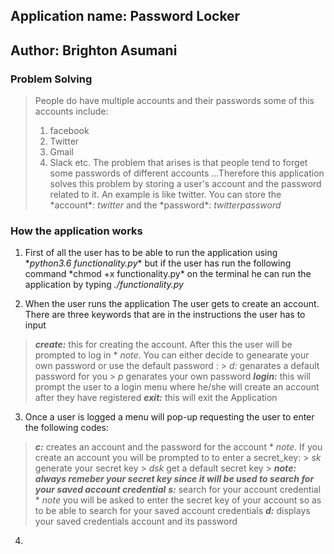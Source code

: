 ## __Application name: Password Locker__

## __Author: Brighton Asumani__

### __Problem Solving__
> People do have multiple accounts and their passwords some of this accounts include:
> 1. facebook
> 2. Twitter
> 3. Gmail
> 4. Slack etc.
> The problem that arises is that people tend to forget some passwords of different accounts
> ...Therefore this application solves this problem by storing a user's account and the password related to it.
> An example is like twitter. You can store the \*account\*: *twitter* and the \*password\*: *twitterpassword*

### __How the application works__
1. First of all the user has to be able to run the application using \*_python3.6 functionality.py_\* but if the user has run the following command \*chmod +x functionality.py\* on the terminal he can run the application by typing *./functionality.py*

2. When the user runs the application The user gets to create an account. There are three keywords that are in the instructions the user has to input
  > **_create:_** this for creating the account. After this the user will be prompted to log in
      * *note*. You can either decide to genearate your own password or use the default password :
              > *d:* genarates a default password for you
              > *p* genarates your own password
  > **_login:_** this will prompt the user to a login menu where he/she will create an account after they have registered
  > **_exit:_** this will exit the Application

3. Once a user is logged a menu will pop-up requesting the user to enter the following codes:
  > **_c:_** creates an account and the password for the account
      * *note*. If you create an account you will be prompted to to enter a secret_key:
            > *sk* generate your secret key
            > *dsk* get a default secret key
            > ***_note: always remeber your secret key since it will be used to search for your saved account credential_***
  > **_s:_** search for your account credential
      * *note* you will be asked to enter the secret key of your account so as to be able to search for your saved account credentials
  > **_d:_** displays your saved credentials account and its password

4.  
